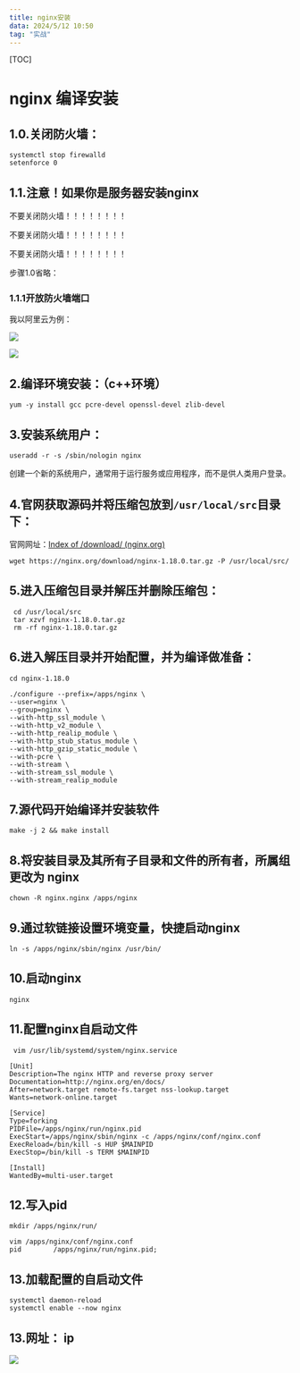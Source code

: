```yaml
---
title: nginx安装
data: 2024/5/12 10:50
tag: "实战"
---
```


[TOC]

# nginx 编译安装

## 1.0.关闭防火墙：

~~~
systemctl stop firewalld
setenforce 0
~~~

## 1.1.注意！如果你是服务器安装nginx

不要关闭防火墙！！！！！！！！

不要关闭防火墙！！！！！！！！

不要关闭防火墙！！！！！！！！

步骤1.0省略：

### 1.1.1开放防火墙端口

我以阿里云为例：

![](https://cdn.jsdelivr.net/gh/xiaowang872/blogimage@main/images/%7BEEDADE1E-B038-4ae7-9220-9AB072D7338F%7D.png)

![](https://cdn.jsdelivr.net/gh/xiaowang872/blogimage@main/images/QQ%E6%88%AA%E5%9B%BE20240512114337.png)

## 2.编译环境安装：（c++环境）

~~~
yum -y install gcc pcre-devel openssl-devel zlib-devel
~~~

## 3.安装系统用户：

~~~
useradd -r -s /sbin/nologin nginx
~~~

创建一个新的系统用户，通常用于运行服务或应用程序，而不是供人类用户登录。

## 4.官网获取源码并将压缩包放到`/usr/local/src`目录下：

官网网址：[Index of /download/ (nginx.org)](https://nginx.org/download/)

~~~
wget https://nginx.org/download/nginx-1.18.0.tar.gz -P /usr/local/src/
~~~

## 5.进入压缩包目录并解压并删除压缩包：

~~~
 cd /usr/local/src
 tar xzvf nginx-1.18.0.tar.gz 
 rm -rf nginx-1.18.0.tar.gz 
~~~

## 6.进入解压目录并开始配置，并为编译做准备：

~~~
cd nginx-1.18.0

./configure --prefix=/apps/nginx \
--user=nginx \
--group=nginx \
--with-http_ssl_module \
--with-http_v2_module \
--with-http_realip_module \
--with-http_stub_status_module \
--with-http_gzip_static_module \
--with-pcre \
--with-stream \
--with-stream_ssl_module \
--with-stream_realip_module
~~~

## 7.源代码开始编译并安装软件

~~~
make -j 2 && make install
~~~

## 8.将安装目录及其所有子目录和文件的所有者，所属组更改为 nginx

~~~
chown -R nginx.nginx /apps/nginx
~~~

## 9.通过软链接设置环境变量，快捷启动nginx

~~~
ln -s /apps/nginx/sbin/nginx /usr/bin/
~~~

## 10.启动nginx

~~~
nginx
~~~

## 11.配置nginx自启动文件
~~~
 vim /usr/lib/systemd/system/nginx.service

[Unit]
Description=The nginx HTTP and reverse proxy server
Documentation=http://nginx.org/en/docs/    
After=network.target remote-fs.target nss-lookup.target
Wants=network-online.target

[Service]
Type=forking
PIDFile=/apps/nginx/run/nginx.pid
ExecStart=/apps/nginx/sbin/nginx -c /apps/nginx/conf/nginx.conf
ExecReload=/bin/kill -s HUP $MAINPID
ExecStop=/bin/kill -s TERM $MAINPID

[Install]
WantedBy=multi-user.target
~~~

## 12.写入pid
~~~
mkdir /apps/nginx/run/

vim /apps/nginx/conf/nginx.conf
pid        /apps/nginx/run/nginx.pid;
~~~

## 13.加载配置的自启动文件
~~~
systemctl daemon-reload
systemctl enable --now nginx
~~~

## 13.网址： ip

![](https://cdn.jsdelivr.net/gh/xiaowang872/blogimage@main/images/QQ%E6%88%AA%E5%9B%BE20240512114732.png)
